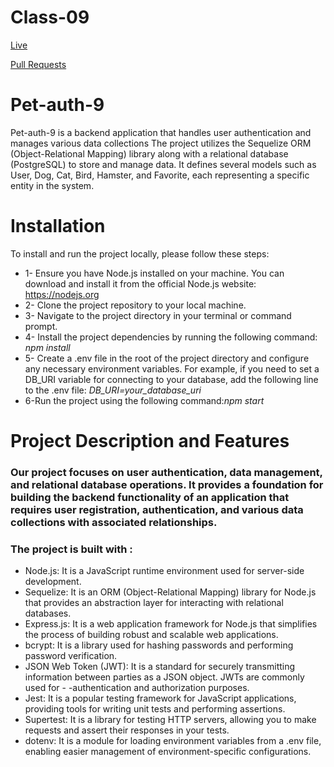 # Class-09
[Live](https://class-9-project.onrender.com/)

[Pull Requests](https://github.com/BasharIrani23/Pet-auth-9/pulls)

# Pet-auth-9
Pet-auth-9 is a backend application that handles user authentication and manages various data collections The project utilizes the Sequelize ORM (Object-Relational Mapping) library along with a relational database (PostgreSQL) to store and manage data. It defines several models such as User, Dog, Cat, Bird, Hamster, and Favorite, each representing a specific entity in the system. 


# Installation 
To install and run the project locally, please follow these steps:
- 1- Ensure you have Node.js installed on your machine. You can download and install it from the official Node.js website: https://nodejs.org
- 2- Clone the project repository to your local machine.
- 3- Navigate to the project directory in your terminal or command prompt.
- 4- Install the project dependencies by running the following command: *npm install* 
- 5- Create a .env file in the root of the project directory and configure any necessary environment variables. For example, if you need to set a DB_URI variable for connecting to your database, add the following line to the .env file: *DB_URI=your_database_uri*
- 6-Run the project using the following command:*npm start*


# Project Description and Features
### Our project focuses on user authentication, data management, and relational database operations. It provides a foundation for building the backend functionality of an application that requires user registration, authentication, and various data collections with associated relationships.
### The project is built with :
- Node.js: It is a JavaScript runtime environment used for server-side development.
- Sequelize: It is an ORM (Object-Relational Mapping) library for Node.js that provides an abstraction layer for interacting with relational databases.
- Express.js: It is a web application framework for Node.js that simplifies the process of building robust and scalable web applications.
- bcrypt: It is a library used for hashing passwords and performing password verification.
- JSON Web Token (JWT): It is a standard for securely transmitting information between parties as a JSON object. JWTs are commonly used for - -authentication and authorization purposes.
- Jest: It is a popular testing framework for JavaScript applications, providing tools for writing unit tests and performing assertions.
- Supertest: It is a library for testing HTTP servers, allowing you to make requests and assert their responses in your tests.
- dotenv: It is a module for loading environment variables from a .env file, enabling easier management of environment-specific configurations.




